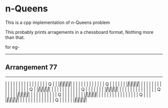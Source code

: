 # n-Queens
This is a cpp implementation of n-Queens problem
 
 
 
This probably prints arragements in a chessboard format, Nothing more than that. 


for eg-



---------------------------------
Arrangement 77
---------------------------------

 _______________________________
|   |   |   |   |   |   |   |   |
|   |   |   |   |   |   | Q |   |
|___|___|___|___|___|___|___|___|
|   |   |   |   |   |   |   |   |
|   |   | Q |   |   |   |   |   |
|___|___|___|___|___|___|___|___|
|   |   |   |   |   |   |   |   |
|   |   |   |   |   |   |   | Q |
|___|___|___|___|___|___|___|___|
|   |   |   |   |   |   |   |   |
|   | Q |   |   |   |   |   |   |
|___|___|___|___|___|___|___|___|
|   |   |   |   |   |   |   |   |
|   |   |   |   | Q |   |   |   |
|___|___|___|___|___|___|___|___|
|   |   |   |   |   |   |   |   |
| Q |   |   |   |   |   |   |   |
|___|___|___|___|___|___|___|___|
|   |   |   |   |   |   |   |   |
|   |   |   |   |   | Q |   |   |
|___|___|___|___|___|___|___|___|
|   |   |   |   |   |   |   |   |
|   |   |   | Q |   |   |   |   |
|___|___|___|___|___|___|___|___|


